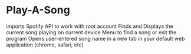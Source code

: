 # Play-A-Song
imports Spotify API to work with root account
Finds and Displays the current song playing on current device
Menu to find a song or exit the program
Opens user-entered song name in a new tab in your default web application (chrome, safari, etc)
